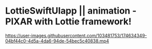 # LottieSwiftUIapp || animation - PIXAR with Lottie framework!    
https://user-images.githubusercontent.com/103481753/174634349-04bf44c0-4d5a-4da6-94de-54bec5c40838.mp4

